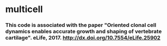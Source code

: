 # multicell

### This code is associated with the paper "Oriented clonal cell dynamics enables accurate growth and shaping of vertebrate cartilage". eLife, 2017. http://dx.doi.org/10.7554/eLife.25902
